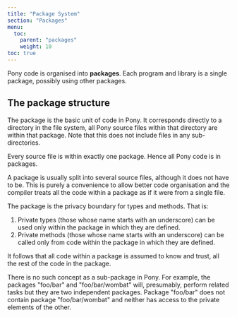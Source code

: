 ```yaml
---
title: "Package System"
section: "Packages"
menu:
  toc:
    parent: "packages"
    weight: 10
toc: true
---
```


Pony code is organised into __packages__. Each program and library is a single package, possibly using other packages.

## The package structure

The package is the basic unit of code in Pony. It corresponds directly to a directory in the file system, all Pony source files within that directory are within that package. Note that this does not include files in any sub-directories.

Every source file is within exactly one package. Hence all Pony code is in packages.

A package is usually split into several source files, although it does not have to be. This is purely a convenience to allow better code organisation and the compiler treats all the code within a package as if it were from a single file.

The package is the privacy boundary for types and methods. That is:

1. Private types (those whose name starts with an underscore) can be used only within the package in which they are defined.
2. Private methods (those whose name starts with an underscore) can be called only from code within the package in which they are defined.

It follows that all code within a package is assumed to know and trust, all the rest of the code in the package.

There is no such concept as a sub-package in Pony. For example, the packages "foo/bar" and "foo/bar/wombat" will, presumably, perform related tasks but they are two independent packages. Package "foo/bar" does not contain package "foo/bar/wombat" and neither has access to the private elements of the other.
